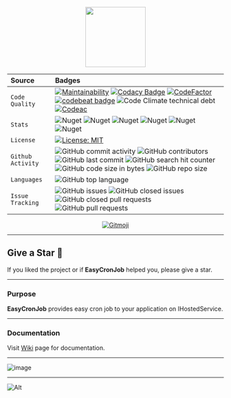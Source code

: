 <p align="center">
  <img src="https://user-images.githubusercontent.com/47147484/121789342-dcf22600-cbdd-11eb-8394-c7dca1a95f97.png" style="max-width:100%;" height="140" />
</p>

| Source     | Badges                |
| :------- | :------------------------- |
| `Code Quality` | [![Maintainability](https://api.codeclimate.com/v1/badges/c26a0d9995965bd4f390/maintainability)](https://codeclimate.com/github/furkandeveloper/EasyCronJob/maintainability) [![Codacy Badge](https://app.codacy.com/project/badge/Grade/d288dbfe7d784d8d85cf9af17adf2229)](https://www.codacy.com/gh/furkandeveloper/EasyCronJob/dashboard?utm_source=github.com&amp;utm_medium=referral&amp;utm_content=furkandeveloper/EasyCronJob&amp;utm_campaign=Badge_Grade) [![CodeFactor](https://www.codefactor.io/repository/github/furkandeveloper/easycronjob/badge)](https://www.codefactor.io/repository/github/furkandeveloper/easycronjob) [![codebeat badge](https://codebeat.co/badges/68cc9311-f613-46e7-a87d-c9ec0843cdfe)](https://codebeat.co/projects/github-com-furkandeveloper-easycronjob-master) ![Code Climate technical debt](https://img.shields.io/codeclimate/tech-debt/furkandeveloper/EasyCronJob) [![Codeac](https://static.codeac.io/badges/2-374412902.svg "Codeac")](https://app.codeac.io/github/furkandeveloper/EasyCronJob) |
| `Stats` | ![Nuget](https://img.shields.io/nuget/dt/EasyCronJob.Core?label=EasyCronJob.Core%20Downloads) ![Nuget](https://img.shields.io/nuget/v/EasyCronJob.Core?label=EasyCronJob.Core) ![Nuget](https://img.shields.io/nuget/dt/EasyCronJob.Abstractions?label=EasyCronJob.Abstractions%20Downloads) ![Nuget](https://img.shields.io/nuget/v/EasyCronJob.Abstractions?label=EasyCronJob.Abstractions) ![Nuget](https://img.shields.io/nuget/dt/EasyCronJob.AutoConfigurer?label=EasyCronJob.AutoConfigurer%20Downloads) ![Nuget](https://img.shields.io/nuget/v/EasyCronJob.AutoConfigurer?label=EasyCronJob.AutoConfigurer) |
| `License` | [![License: MIT](https://img.shields.io/badge/License-MIT-yellow.svg)](https://opensource.org/licenses/MIT)|
| `Github Activity` | ![GitHub commit activity](https://img.shields.io/github/commit-activity/y/furkandeveloper/EasyCronJob) ![GitHub contributors](https://img.shields.io/github/contributors/furkandeveloper/EasyCronJob) ![GitHub last commit](https://img.shields.io/github/last-commit/furkandeveloper/EasyCronJob) ![GitHub search hit counter](https://img.shields.io/github/search/furkandeveloper/EasyCronJob/EasyCronJob) ![GitHub code size in bytes](https://img.shields.io/github/languages/code-size/furkandeveloper/EasyCronJob) ![GitHub repo size](https://img.shields.io/github/repo-size/furkandeveloper/EasyCronJob)|
| `Languages` | ![GitHub top language](https://img.shields.io/github/languages/top/furkandeveloper/EasyCronJob) |
| `Issue Tracking` | ![GitHub issues](https://img.shields.io/github/issues/furkandeveloper/EasyCronJob) ![GitHub closed issues](https://img.shields.io/github/issues-closed/furkandeveloper/EasyCronJob) ![GitHub closed pull requests](https://img.shields.io/github/issues-pr-closed/furkandeveloper/EasyCronJob) ![GitHub pull requests](https://img.shields.io/github/issues-pr/furkandeveloper/EasyCronJob) |

<p align="center">
  <a href="https://gitmoji.carloscuesta.me">
    <img src="https://img.shields.io/badge/gitmoji-%20😜%20😍-FFDD67.svg?style=flat-square" alt="Gitmoji">
  </a> 
</p>

***

## Give a Star 🌟
If you liked the project or if **EasyCronJob** helped you, please give a star.

***


### Purpose
**EasyCronJob** provides easy cron job to your application on IHostedService.

***

### Documentation
Visit [Wiki](https://github.com/furkandeveloper/EasyCronJob/wiki) page for documentation.

***

![image](https://user-images.githubusercontent.com/47147484/121820542-17ba9380-cc9c-11eb-9961-f8a882aa7607.png)

<hr/>

![Alt](https://repobeats.axiom.co/api/embed/32d30317acb2e826ee510a6ee232fa498a1cf9bb.svg "Repobeats analytics image")
